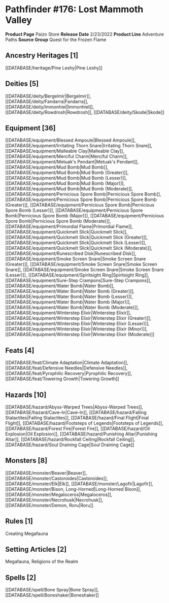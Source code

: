 ﻿---
id: '113'
name: Pathfinder 176. Lost Mammoth Valley
rarity: Common
rus_type_level: null
source: null
trait: null
type: Source

---
# Pathfinder #176: Lost Mammoth Valley

**Product Page** Paizo Store
**Release Date** 2/23/2022
**Product Line** Adventure Paths
**Source Group** Quest for the Frozen Flame

## Ancestry Heritages [1]

[[DATABASE/heritage/Pine Leshy|Pine Leshy]]

## Deities [5]

[[DATABASE/deity/Bergelmir|Bergelmir]], [[DATABASE/deity/Fandarra|Fandarra]], [[DATABASE/deity/Immonhiel|Immonhiel]], [[DATABASE/deity/Rowdrosh|Rowdrosh]], [[DATABASE/deity/Skode|Skode]]

## Equipment [36]

[[DATABASE/equipment/Blessed Ampoule|Blessed Ampoule]], [[DATABASE/equipment/Irritating Thorn Snare|Irritating Thorn Snare]], [[DATABASE/equipment/Malleable Clay|Malleable Clay]], [[DATABASE/equipment/Merciful Charm|Merciful Charm]], [[DATABASE/equipment/Metuak's Pendant|Metuak's Pendant]], [[DATABASE/equipment/Mud Bomb|Mud Bomb]], [[DATABASE/equipment/Mud Bomb|Mud Bomb (Greater)]], [[DATABASE/equipment/Mud Bomb|Mud Bomb (Lesser)]], [[DATABASE/equipment/Mud Bomb|Mud Bomb (Major)]], [[DATABASE/equipment/Mud Bomb|Mud Bomb (Moderate)]], [[DATABASE/equipment/Pernicious Spore Bomb|Pernicious Spore Bomb]], [[DATABASE/equipment/Pernicious Spore Bomb|Pernicious Spore Bomb (Greater)]], [[DATABASE/equipment/Pernicious Spore Bomb|Pernicious Spore Bomb (Lesser)]], [[DATABASE/equipment/Pernicious Spore Bomb|Pernicious Spore Bomb (Major)]], [[DATABASE/equipment/Pernicious Spore Bomb|Pernicious Spore Bomb (Moderate)]], [[DATABASE/equipment/Primordial Flame|Primordial Flame]], [[DATABASE/equipment/Quickmelt Slick|Quickmelt Slick]], [[DATABASE/equipment/Quickmelt Slick|Quickmelt Slick (Greater)]], [[DATABASE/equipment/Quickmelt Slick|Quickmelt Slick (Lesser)]], [[DATABASE/equipment/Quickmelt Slick|Quickmelt Slick (Moderate)]], [[DATABASE/equipment/Runescribed Disk|Runescribed Disk]], [[DATABASE/equipment/Smoke Screen Snare|Smoke Screen Snare (Greater)]], [[DATABASE/equipment/Smoke Screen Snare|Smoke Screen Snare]], [[DATABASE/equipment/Smoke Screen Snare|Smoke Screen Snare (Lesser)]], [[DATABASE/equipment/Spiritsight Ring|Spiritsight Ring]], [[DATABASE/equipment/Sure-Step Crampons|Sure-Step Crampons]], [[DATABASE/equipment/Water Bomb|Water Bomb]], [[DATABASE/equipment/Water Bomb|Water Bomb (Greater)]], [[DATABASE/equipment/Water Bomb|Water Bomb (Lesser)]], [[DATABASE/equipment/Water Bomb|Water Bomb (Major)]], [[DATABASE/equipment/Water Bomb|Water Bomb (Moderate)]], [[DATABASE/equipment/Winterstep Elixir|Winterstep Elixir]], [[DATABASE/equipment/Winterstep Elixir|Winterstep Elixir (Greater)]], [[DATABASE/equipment/Winterstep Elixir|Winterstep Elixir (Lesser)]], [[DATABASE/equipment/Winterstep Elixir|Winterstep Elixir (Minor)]], [[DATABASE/equipment/Winterstep Elixir|Winterstep Elixir (Moderate)]]

## Feats [4]

[[DATABASE/feat/Climate Adaptation|Climate Adaptation]], [[DATABASE/feat/Defensive Needles|Defensive Needles]], [[DATABASE/feat/Pyrophilic Recovery|Pyrophilic Recovery]], [[DATABASE/feat/Towering Growth|Towering Growth]]

## Hazards [10]

[[DATABASE/hazard/Abyss-Warped Trees|Abyss-Warped Trees]], [[DATABASE/hazard/Cave-In|Cave-In]], [[DATABASE/hazard/Falling Stalactites|Falling Stalactites]], [[DATABASE/hazard/Final Flight|Final Flight]], [[DATABASE/hazard/Footsteps of Legends|Footsteps of Legends]], [[DATABASE/hazard/Forest Fire|Forest Fire]], [[DATABASE/hazard/Oil Explosion|Oil Explosion]], [[DATABASE/hazard/Punishing Altar|Punishing Altar]], [[DATABASE/hazard/Rockfall Ceiling|Rockfall Ceiling]], [[DATABASE/hazard/Soul Draining Cage|Soul Draining Cage]]

## Monsters [8]

[[DATABASE/monster/Beaver|Beaver]], [[DATABASE/monster/Castoroides|Castoroides]], [[DATABASE/monster/Elk|Elk]], [[DATABASE/monster/Lagofir|Lagofir]], [[DATABASE/monster/Bison, Long-Horned|Long-Horned Bison]], [[DATABASE/monster/Megaloceros|Megaloceros]], [[DATABASE/monster/Necrohusk|Necrohusk]], [[DATABASE/monster/Demon, Roru|Roru]]

## Rules [1]

Creating Megafauna

## Setting Articles [2]

Megafauna, Religions of the Realm

## Spells [2]

[[DATABASE/spell/Bone Spray|Bone Spray]], [[DATABASE/spell/Boneshaker|Boneshaker]]